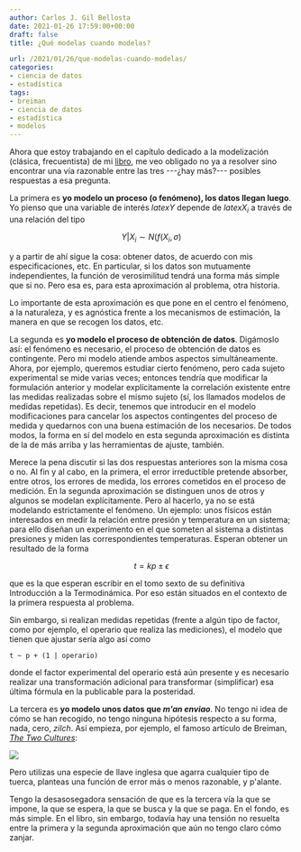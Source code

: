 ```yaml
---
author: Carlos J. Gil Bellosta
date: 2021-01-26 17:59:00+00:00
draft: false
title: ¿Qué modelas cuando modelas?

url: /2021/01/26/que-modelas-cuando-modelas/
categories:
- ciencia de datos
- estadística
tags:
- breiman
- ciencia de datos
- estadística
- modelos
---
```


Ahora que estoy trabajando en el capítulo dedicado a la modelización (clásica, frecuentista) de mi [libro](https://datanalytics.com/libro_estadistica/), me veo obligado no ya a resolver sino encontrar una vía razonable entre las tres ---¿hay más?--- posibles respuestas a esa pregunta.

La primera es **yo modelo un proceso (o fenómeno), los datos llegan luego**. Yo pienso que una variable de interés $latex Y$ depende de $latex X_i$ a través de una relación del tipo

$$ Y | X_i \sim N(f(X_i, \sigma)$$

y a partir de ahí sigue la cosa: obtener datos, de acuerdo con mis especificaciones, etc. En particular, si los datos son mutuamente independientes, la función de verosimilitud tendrá una forma más simple que si no. Pero esa es, para esta aproximación al problema, otra historia.

Lo importante de esta aproximación es que pone en el centro el fenómeno, a la naturaleza, y es agnóstica frente a los mecanismos de estimación, la manera en que se recogen los datos, etc.

La segunda es **yo modelo el proceso de obtención de datos**. Digámoslo así: el fenómeno es necesario, el proceso de obtención de datos es contingente. Pero mi modelo atiende ambos aspectos simultáneamente. Ahora, por ejemplo, queremos estudiar cierto fenómeno, pero cada sujeto experimental se mide varias veces; entonces tendría que modificar la formulación anterior y modelar explícitamente la correlación existente entre las medidas realizadas sobre el  mismo sujeto (sí, los llamados modelos de medidas repetidas). Es decir, tenemos que introducir en el modelo modificaciones para cancelar los aspectos contingentes del proceso de medida y quedarnos con una buena estimación de los necesarios. De todos modos, la forma en sí del modelo en esta segunda aproximación es distinta de la de más arriba y las herramientas de ajuste, también.

Merece la pena discutir si las dos respuestas anteriores son la misma cosa o no. Al fin y al cabo, en la primera, el error irreductible pretende absorber, entre otros, los errores de medida, los errores cometidos en el proceso de medición. En la segunda aproximación se distinguen unos de otros y algunos se modelan explícitamente. Pero al hacerlo, ya no se está modelando estrictamente el fenómeno. Un ejemplo: unos físicos están interesados en medir la relación entre presión y temperatura en un sistema; para ello diseñan un experimento en el que someten al sistema a distintas presiones y miden las correspondientes temperaturas. Esperan obtener un resultado de la forma

$$ t = k p \pm \epsilon$$

que es la que esperan escribir en el tomo sexto de su definitiva Introducción a la Termodinámica. Por eso están situados en el contexto de la primera respuesta al problema.

Sin embargo, si realizan medidas repetidas (frente a algún tipo de factor, como por ejemplo, el operario que realiza las mediciones), el modelo que tienen que ajustar sería algo así como

`t ~ p + (1 | operario)`

donde el factor experimental del operario está aún presente y es necesario realizar una transformación adicional para transformar (simplificar) esa última fórmula en la publicable para la posteridad.

La tercera es **yo modelo unos datos que _m'an enviao_**. No tengo ni idea de cómo se han recogido, no tengo ninguna hipótesis respecto a su forma, nada, cero, _zilch_. Así empieza, por ejemplo, el famoso artículo de Breiman, _[The Two Cultures](https://projecteuclid.org/download/pdf_1/euclid.ss/1009213726)_:

![](/wp-uploads/2021/01/two_cultures.png)

Pero utilizas una especie de llave inglesa que agarra cualquier tipo de tuerca, planteas una función de error más o menos razonable, y p'alante.

Tengo la desasosegadora sensación de que es la tercera vía la que se impone, la que se espera, la que se busca y la que se paga. En el fondo, es más simple. En el libro, sin embargo, todavía hay una tensión no resuelta entre la primera y la segunda aproximación que aún no tengo claro cómo zanjar.